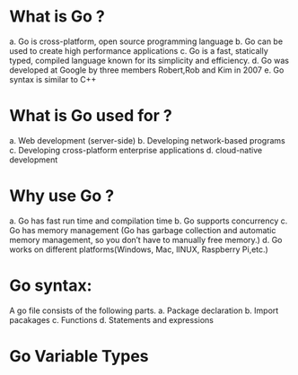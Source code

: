 # What is Go ?

a. Go is cross-platform, open source programming language
b. Go can be used to create high performance applications
c. Go is a fast, statically typed, compiled language known for its simplicity and efficiency.
d. Go was developed at Google by three members Robert,Rob and Kim in 2007
e. Go syntax is similar to C++

# What is Go used for ?

a. Web development (server-side)
b. Developing network-based programs
c. Developing cross-platform enterprise applications
d. cloud-native development

# Why use Go ?

a. Go has fast run time and compilation time
b. Go supports concurrency
c. Go has memory management (Go has garbage collection and automatic memory management, so you don’t have to manually free memory.)
d. Go works on different platforms(Windows, Mac, lINUX, Raspberry Pi,etc.)

# Go syntax:

A go file consists of the following parts.
a. Package declaration
b. Import pacakages
c. Functions
d. Statements and expressions

# Go Variable Types
